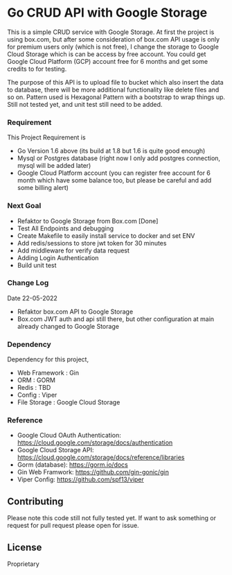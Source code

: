 # Go CRUD API with Google Storage

This is a simple CRUD service with Google Storage. At first the project is using box.com, but after some consideration of box.com API usage is only for premium users only (which is not free), I change the storage to Google Cloud Storage which is can be access by free account. You could get Google Cloud Platform (GCP) account free for 6 months and get some credits to for testing.

The purpose of this API is to upload file to bucket which also insert the data to database, there will be more additional functionality like delete files and so on. Pattern used is Hexagonal Pattern with a bootstrap to wrap things up. Still not tested yet, and unit test still need to be added.

### Requirement
This Project Requirement is
- Go Version 1.6 above (its build at 1.8 but 1.6 is quite good enough)
- Mysql or Postgres database (right now I only add postgres connection, mysql will be added later)
- Google Cloud Platform account (you can register free account for 6 month which have some balance too, but please be careful and add some billing alert)


### Next Goal
- Refaktor to Google Storage from Box.com [Done]
- Test All Endpoints and debugging
- Create Makefile to easily install service to docker and set ENV
- Add redis/sessions to store jwt token for 30 minutes
- Add middleware for verify data request
- Adding Login Authentication
- Build unit test

### Change Log
Date 22-05-2022 
- Refaktor box.com API to Google Storage
- Box.com JWT auth and api still there, but other configuration at main already changed to Google Storage

### Dependency
Dependency for this project,
- Web Framework : Gin
- ORM           : GORM
- Redis         : TBD
- Config        : Viper
- File Storage  : Google Cloud Storage

### Reference
- Google Cloud OAuth Authentication: https://cloud.google.com/storage/docs/authentication
- Google Cloud Storage API: https://cloud.google.com/storage/docs/reference/libraries
- Gorm (database): https://gorm.io/docs
- Gin Web Framwork: https://github.com/gin-gonic/gin
- Viper Config: https://github.com/spf13/viper

## Contributing
Please note this code still not fully tested yet. If want to ask something or request for pull request please open for issue.

## License

Proprietary



